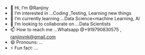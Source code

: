 - 👋 Hi, I’m @Ranjiny
- 👀 I’m interested in ...Coding ,Testing, Learning new things
- 🌱 I’m currently learning ...Data Science<machine Learning, AI
- 💞️ I’m looking to collaborate on ...Data Scientists
- 📫 How to reach me ...Whatsapp @+919790830575 , ranjinynk@gmail.com
- 😄 Pronouns: ...
- ⚡ Fun fact: ...

<!---
Ranjiny/Ranjiny is a ✨ special ✨ repository because its `README.md` (this file) appears on your GitHub profile.
You can click the Preview link to take a look at your changes.
--->
